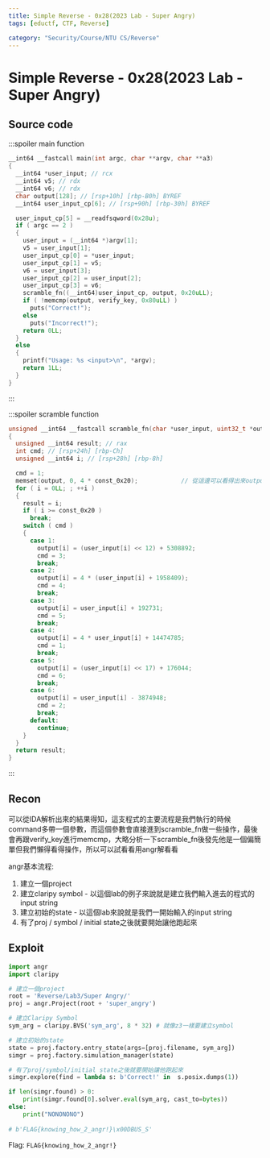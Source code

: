 ```yaml
---
title: Simple Reverse - 0x28(2023 Lab - Super Angry)
tags: [eductf, CTF, Reverse]

category: "Security/Course/NTU CS/Reverse"
---
```


# Simple Reverse - 0x28(2023 Lab - Super Angry)
<!-- more -->

## Source code
:::spoiler main function
```cpp
__int64 __fastcall main(int argc, char **argv, char **a3)
{
  __int64 *user_input; // rcx
  __int64 v5; // rdx
  __int64 v6; // rdx
  char output[128]; // [rsp+10h] [rbp-B0h] BYREF
  __int64 user_input_cp[6]; // [rsp+90h] [rbp-30h] BYREF

  user_input_cp[5] = __readfsqword(0x28u);
  if ( argc == 2 )
  {
    user_input = (__int64 *)argv[1];
    v5 = user_input[1];
    user_input_cp[0] = *user_input;
    user_input_cp[1] = v5;
    v6 = user_input[3];
    user_input_cp[2] = user_input[2];
    user_input_cp[3] = v6;
    scramble_fn((__int64)user_input_cp, output, 0x20uLL);
    if ( !memcmp(output, verify_key, 0x80uLL) )
      puts("Correct!");
    else
      puts("Incorrect!");
    return 0LL;
  }
  else
  {
    printf("Usage: %s <input>\n", *argv);
    return 1LL;
  }
}
```
:::

:::spoiler scramble function
```cpp
unsigned __int64 __fastcall scramble_fn(char *user_input, uint32_t *output, unsigned __int64 const_0x20)
{
  unsigned __int64 result; // rax
  int cmd; // [rsp+24h] [rbp-Ch]
  unsigned __int64 i; // [rsp+28h] [rbp-8h]

  cmd = 1;
  memset(output, 0, 4 * const_0x20);            // 從這邊可以看得出來output的大小應該是int或是uint，因為有4 bytes
  for ( i = 0LL; ; ++i )
  {
    result = i;
    if ( i >= const_0x20 )
      break;
    switch ( cmd )
    {
      case 1:
        output[i] = (user_input[i] << 12) + 5308892;
        cmd = 3;
        break;
      case 2:
        output[i] = 4 * (user_input[i] + 1958409);
        cmd = 4;
        break;
      case 3:
        output[i] = user_input[i] + 192731;
        cmd = 5;
        break;
      case 4:
        output[i] = 4 * user_input[i] + 14474785;
        cmd = 1;
        break;
      case 5:
        output[i] = (user_input[i] << 17) + 176044;
        cmd = 6;
        break;
      case 6:
        output[i] = user_input[i] - 3874948;
        cmd = 2;
        break;
      default:
        continue;
    }
  }
  return result;
}
```
:::

## Recon
可以從IDA解析出來的結果得知，這支程式的主要流程是我們執行的時候command多帶一個參數，而這個參數會直接進到scramble_fn做一些操作，最後會再跟verify_key進行memcmp，大略分析一下scramble_fn後發先他是一個偏簡單但我們懶得看得操作，所以可以試看看用angr解看看

angr基本流程:
1. 建立一個project
2. 建立claripy symbol - 以這個lab的例子來說就是建立我們輸入進去的程式的input string
3. 建立初始的state - 以這個lab來說就是我們一開始輸入的input string
4. 有了proj / symbol / initial state之後就要開始讓他跑起來

## Exploit
```python
import angr
import claripy

# 建立一個project
root = 'Reverse/Lab3/Super Angry/'
proj = angr.Project(root + 'super_angry')

# 建立Claripy Symbol
sym_arg = claripy.BVS('sym_arg', 8 * 32) # 就像z3一樣要建立symbol

# 建立初始的state
state = proj.factory.entry_state(args=[proj.filename, sym_arg])
simgr = proj.factory.simulation_manager(state)

# 有了proj/symbol/initial state之後就要開始讓他跑起來
simgr.explore(find = lambda s: b'Correct!' in  s.posix.dumps(1))

if len(simgr.found) > 0:
    print(simgr.found[0].solver.eval(sym_arg, cast_to=bytes))
else:
    print("NONONONO")
    
# b'FLAG{knowing_how_2_angr!}\x00DBUS_S'
```

Flag: `FLAG{knowing_how_2_angr!}`